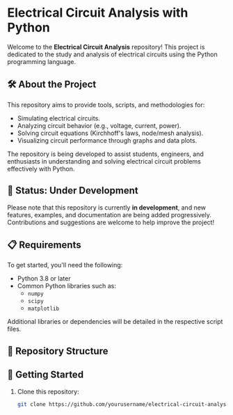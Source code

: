 # Electrical Circuit Analysis with Python

Welcome to the **Electrical Circuit Analysis** repository! This project is dedicated to the study and analysis of electrical circuits using the Python programming language.

## 🛠️ About the Project

This repository aims to provide tools, scripts, and methodologies for:
- Simulating electrical circuits.
- Analyzing circuit behavior (e.g., voltage, current, power).
- Solving circuit equations (Kirchhoff's laws, node/mesh analysis).
- Visualizing circuit performance through graphs and data plots.

The repository is being developed to assist students, engineers, and enthusiasts in understanding and solving electrical circuit problems effectively with Python.

## 🚧 Status: Under Development

Please note that this repository is currently **in development**, and new features, examples, and documentation are being added progressively. Contributions and suggestions are welcome to help improve the project!

## 📋 Requirements

To get started, you'll need the following:
- Python 3.8 or later
- Common Python libraries such as:
  - `numpy`
  - `scipy`
  - `matplotlib`

Additional libraries or dependencies will be detailed in the respective script files.

## 📂 Repository Structure


## 🏁 Getting Started

1. Clone this repository:
   ```bash
   git clone https://github.com/yourusername/electrical-circuit-analysis.git

